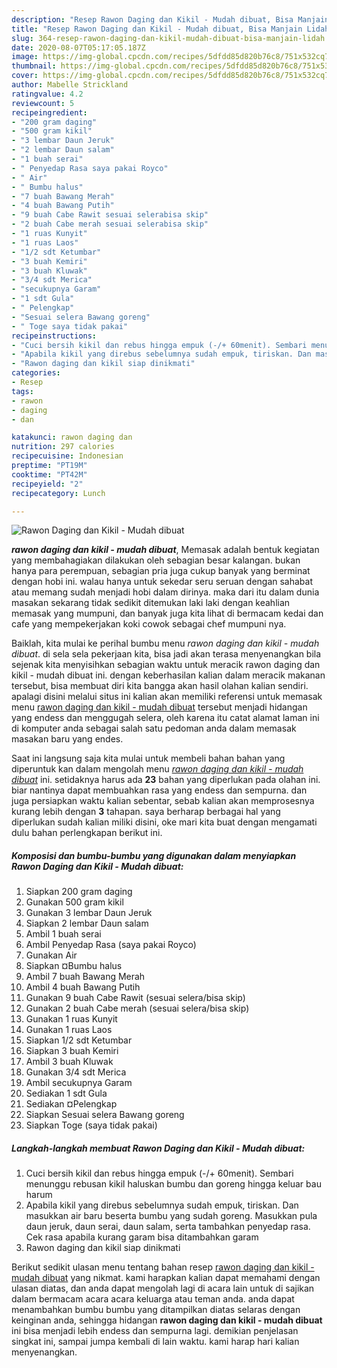 ```yaml
---
description: "Resep Rawon Daging dan Kikil - Mudah dibuat, Bisa Manjain Lidah"
title: "Resep Rawon Daging dan Kikil - Mudah dibuat, Bisa Manjain Lidah"
slug: 364-resep-rawon-daging-dan-kikil-mudah-dibuat-bisa-manjain-lidah
date: 2020-08-07T05:17:05.187Z
image: https://img-global.cpcdn.com/recipes/5dfdd85d820b76c8/751x532cq70/rawon-daging-dan-kikil-mudah-dibuat-foto-resep-utama.jpg
thumbnail: https://img-global.cpcdn.com/recipes/5dfdd85d820b76c8/751x532cq70/rawon-daging-dan-kikil-mudah-dibuat-foto-resep-utama.jpg
cover: https://img-global.cpcdn.com/recipes/5dfdd85d820b76c8/751x532cq70/rawon-daging-dan-kikil-mudah-dibuat-foto-resep-utama.jpg
author: Mabelle Strickland
ratingvalue: 4.2
reviewcount: 5
recipeingredient:
- "200 gram daging"
- "500 gram kikil"
- "3 lembar Daun Jeruk"
- "2 lembar Daun salam"
- "1 buah serai"
- " Penyedap Rasa saya pakai Royco"
- " Air"
- " Bumbu halus"
- "7 buah Bawang Merah"
- "4 buah Bawang Putih"
- "9 buah Cabe Rawit sesuai selerabisa skip"
- "2 buah Cabe merah sesuai selerabisa skip"
- "1 ruas Kunyit"
- "1 ruas Laos"
- "1/2 sdt Ketumbar"
- "3 buah Kemiri"
- "3 buah Kluwak"
- "3/4 sdt Merica"
- "secukupnya Garam"
- "1 sdt Gula"
- " Pelengkap"
- "Sesuai selera Bawang goreng"
- " Toge saya tidak pakai"
recipeinstructions:
- "Cuci bersih kikil dan rebus hingga empuk (-/+ 60menit). Sembari menunggu rebusan kikil haluskan bumbu dan goreng hingga keluar bau harum"
- "Apabila kikil yang direbus sebelumnya sudah empuk, tiriskan. Dan masukkan air baru beserta bumbu yang sudah goreng. Masukkan pula daun jeruk, daun serai, daun salam, serta tambahkan penyedap rasa. Cek rasa apabila kurang garam bisa ditambahkan garam"
- "Rawon daging dan kikil siap dinikmati"
categories:
- Resep
tags:
- rawon
- daging
- dan

katakunci: rawon daging dan 
nutrition: 297 calories
recipecuisine: Indonesian
preptime: "PT19M"
cooktime: "PT42M"
recipeyield: "2"
recipecategory: Lunch

---
```



![Rawon Daging dan Kikil - Mudah dibuat](https://img-global.cpcdn.com/recipes/5dfdd85d820b76c8/751x532cq70/rawon-daging-dan-kikil-mudah-dibuat-foto-resep-utama.jpg)

<b><i>rawon daging dan kikil - mudah dibuat</i></b>, Memasak adalah bentuk kegiatan yang membahagiakan dilakukan oleh sebagian besar kalangan. bukan hanya para perempuan, sebagian pria juga cukup banyak yang berminat dengan hobi ini. walau hanya untuk sekedar seru seruan dengan sahabat atau memang sudah menjadi hobi dalam dirinya. maka dari itu dalam dunia masakan sekarang tidak sedikit ditemukan laki laki dengan keahlian memasak yang mumpuni, dan banyak juga kita lihat di bermacam kedai dan cafe yang mempekerjakan koki cowok sebagai chef mumpuni nya.

Baiklah, kita mulai ke perihal bumbu menu <i>rawon daging dan kikil - mudah dibuat</i>. di sela sela pekerjaan kita, bisa jadi akan terasa menyenangkan bila sejenak kita menyisihkan sebagian waktu untuk meracik rawon daging dan kikil - mudah dibuat ini. dengan keberhasilan kalian dalam meracik makanan tersebut, bisa membuat diri kita bangga akan hasil olahan kalian sendiri. apalagi disini melalui situs ini kalian akan memiliki referensi untuk memasak menu <u>rawon daging dan kikil - mudah dibuat</u> tersebut menjadi hidangan yang endess dan menggugah selera, oleh karena itu catat alamat laman ini di komputer anda sebagai salah satu pedoman anda dalam memasak masakan baru yang endes.




Saat ini langsung saja kita mulai untuk membeli bahan bahan yang diperuntuk kan dalam mengolah menu <u><i>rawon daging dan kikil - mudah dibuat</i></u> ini. setidaknya harus ada <b>23</b> bahan yang diperlukan pada olahan ini. biar nantinya dapat membuahkan rasa yang endess dan sempurna. dan juga persiapkan waktu kalian sebentar, sebab kalian akan memprosesnya kurang lebih dengan <b>3</b> tahapan. saya berharap berbagai hal yang diperlukan sudah kalian miliki disini, oke mari kita buat dengan mengamati dulu bahan perlengkapan berikut ini.

<!--inarticleads1-->

##### Komposisi dan bumbu-bumbu yang digunakan dalam menyiapkan Rawon Daging dan Kikil - Mudah dibuat:

1. Siapkan 200 gram daging
1. Gunakan 500 gram kikil
1. Gunakan 3 lembar Daun Jeruk
1. Siapkan 2 lembar Daun salam
1. Ambil 1 buah serai
1. Ambil  Penyedap Rasa (saya pakai Royco)
1. Gunakan  Air
1. Siapkan  ¤Bumbu halus
1. Ambil 7 buah Bawang Merah
1. Ambil 4 buah Bawang Putih
1. Gunakan 9 buah Cabe Rawit (sesuai selera/bisa skip)
1. Gunakan 2 buah Cabe merah (sesuai selera/bisa skip)
1. Gunakan 1 ruas Kunyit
1. Gunakan 1 ruas Laos
1. Siapkan 1/2 sdt Ketumbar
1. Siapkan 3 buah Kemiri
1. Ambil 3 buah Kluwak
1. Gunakan 3/4 sdt Merica
1. Ambil secukupnya Garam
1. Sediakan 1 sdt Gula
1. Sediakan  ¤Pelengkap
1. Siapkan Sesuai selera Bawang goreng
1. Siapkan  Toge (saya tidak pakai)




<!--inarticleads2-->

##### Langkah-langkah membuat Rawon Daging dan Kikil - Mudah dibuat:

1. Cuci bersih kikil dan rebus hingga empuk (-/+ 60menit). Sembari menunggu rebusan kikil haluskan bumbu dan goreng hingga keluar bau harum
1. Apabila kikil yang direbus sebelumnya sudah empuk, tiriskan. Dan masukkan air baru beserta bumbu yang sudah goreng. Masukkan pula daun jeruk, daun serai, daun salam, serta tambahkan penyedap rasa. Cek rasa apabila kurang garam bisa ditambahkan garam
1. Rawon daging dan kikil siap dinikmati




Berikut sedikit ulasan menu tentang bahan resep <u>rawon daging dan kikil - mudah dibuat</u> yang nikmat. kami harapkan kalian dapat memahami dengan ulasan diatas, dan anda dapat mengolah lagi di acara lain untuk di sajikan dalam bermacam acara acara keluarga atau teman anda. anda dapat menambahkan bumbu bumbu yang ditampilkan diatas selaras dengan keinginan anda, sehingga hidangan <b>rawon daging dan kikil - mudah dibuat</b> ini bisa menjadi lebih endess dan sempurna lagi. demikian penjelasan singkat ini, sampai jumpa kembali di lain waktu. kami harap hari kalian menyenangkan.
